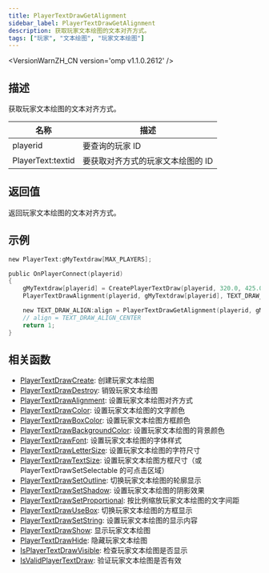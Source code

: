 ```yaml
---
title: PlayerTextDrawGetAlignment
sidebar_label: PlayerTextDrawGetAlignment
description: 获取玩家文本绘图的文本对齐方式。
tags: ["玩家", "文本绘图", "玩家文本绘图"]
---
```


<VersionWarnZH_CN version='omp v1.1.0.2612' />

## 描述

获取玩家文本绘图的文本对齐方式。

| 名称              | 描述                              |
| ----------------- | --------------------------------- |
| playerid          | 要查询的玩家 ID                   |
| PlayerText:textid | 要获取对齐方式的玩家文本绘图的 ID |

## 返回值

返回玩家文本绘图的文本对齐方式。

## 示例

```c
new PlayerText:gMyTextdraw[MAX_PLAYERS];

public OnPlayerConnect(playerid)
{
    gMyTextdraw[playerid] = CreatePlayerTextDraw(playerid, 320.0, 425.0, "这是一个示例文本绘图");
    PlayerTextDrawAlignment(playerid, gMyTextdraw[playerid], TEXT_DRAW_ALIGN_CENTER);

    new TEXT_DRAW_ALIGN:align = PlayerTextDrawGetAlignment(playerid, gMyTextdraw[playerid]);
    // align = TEXT_DRAW_ALIGN_CENTER
    return 1;
}
```

## 相关函数

- [PlayerTextDrawCreate](PlayerTextDrawCreate): 创建玩家文本绘图
- [PlayerTextDrawDestroy](PlayerTextDrawDestroy): 销毁玩家文本绘图
- [PlayerTextDrawAlignment](PlayerTextDrawAlignment): 设置玩家文本绘图对齐方式
- [PlayerTextDrawColor](PlayerTextDrawColor): 设置玩家文本绘图的文字颜色
- [PlayerTextDrawBoxColor](PlayerTextDrawBoxColor): 设置玩家文本绘图方框颜色
- [PlayerTextDrawBackgroundColor](PlayerTextDrawBackgroundColor): 设置玩家文本绘图的背景颜色
- [PlayerTextDrawFont](PlayerTextDrawFont): 设置玩家文本绘图的字体样式
- [PlayerTextDrawLetterSize](PlayerTextDrawLetterSize): 设置玩家文本绘图的字符尺寸
- [PlayerTextDrawTextSize](PlayerTextDrawTextSize): 设置玩家文本绘图方框尺寸（或 PlayerTextDrawSetSelectable 的可点击区域）
- [PlayerTextDrawSetOutline](PlayerTextDrawSetOutline): 切换玩家文本绘图的轮廓显示
- [PlayerTextDrawSetShadow](PlayerTextDrawSetShadow): 设置玩家文本绘图的阴影效果
- [PlayerTextDrawSetProportional](PlayerTextDrawSetProportional): 按比例缩放玩家文本绘图的文字间距
- [PlayerTextDrawUseBox](PlayerTextDrawUseBox): 切换玩家文本绘图的方框显示
- [PlayerTextDrawSetString](PlayerTextDrawSetString): 设置玩家文本绘图的显示内容
- [PlayerTextDrawShow](PlayerTextDrawShow): 显示玩家文本绘图
- [PlayerTextDrawHide](PlayerTextDrawHide): 隐藏玩家文本绘图
- [IsPlayerTextDrawVisible](IsPlayerTextDrawVisible): 检查玩家文本绘图是否显示
- [IsValidPlayerTextDraw](IsValidPlayerTextDraw): 验证玩家文本绘图是否有效
